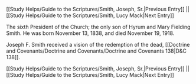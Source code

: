 [[Study Helps/Guide to the Scriptures/Smith, Joseph, Sr.|Previous Entry]]  ||  [[Study Helps/Guide to the Scriptures/Smith, Lucy Mack|Next Entry]]

 The sixth President of the Church; the only son of Hyrum and Mary Fielding Smith. He was born November 13, 1838, and died November 19, 1918.

 Joseph F. Smith received a vision of the redemption of the dead, [[Doctrine and Covenants/Doctrine and Covenants/Doctrine and Covenants 138|D&C 138]].

[[Study Helps/Guide to the Scriptures/Smith, Joseph, Sr.|Previous Entry]]  ||  [[Study Helps/Guide to the Scriptures/Smith, Lucy Mack|Next Entry]]
